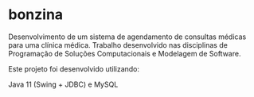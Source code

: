 # bonzina

Desenvolvimento de um sistema de agendamento de consultas médicas para uma clínica médica. 
Trabalho desenvolvido nas disciplinas de Programação de Soluções Computacionais e Modelagem de Software.

Este projeto foi desenvolvido utilizando:

Java 11 (Swing + JDBC) e MySQL

